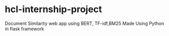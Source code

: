 # hcl-internship-project
Document Similarity web app using BERT, TF-idf,BM25
Made Using Python in flask framework
